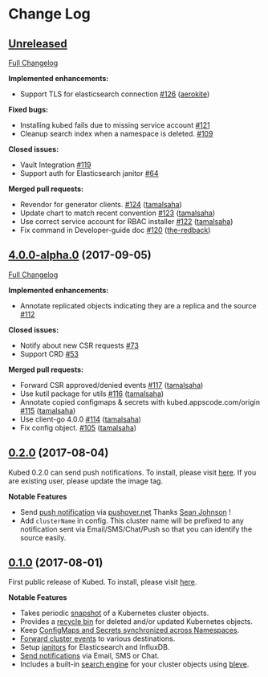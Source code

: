 # Change Log

## [Unreleased](https://github.com/appscode/kubed/tree/HEAD)

[Full Changelog](https://github.com/appscode/kubed/compare/4.0.0-alpha.0...HEAD)

**Implemented enhancements:**

- Support TLS for elasticsearch connection [\#126](https://github.com/appscode/kubed/pull/126) ([aerokite](https://github.com/aerokite))

**Fixed bugs:**

- Installing kubed fails due to missing service account [\#121](https://github.com/appscode/kubed/issues/121)
- Cleanup search index when a namespace is deleted. [\#109](https://github.com/appscode/kubed/issues/109)

**Closed issues:**

- Vault Integration [\#119](https://github.com/appscode/kubed/issues/119)
- Support auth for Elasticsearch janitor [\#64](https://github.com/appscode/kubed/issues/64)

**Merged pull requests:**

- Revendor for generator clients. [\#124](https://github.com/appscode/kubed/pull/124) ([tamalsaha](https://github.com/tamalsaha))
- Update chart to match recent convention [\#123](https://github.com/appscode/kubed/pull/123) ([tamalsaha](https://github.com/tamalsaha))
- Use correct service account for RBAC installer [\#122](https://github.com/appscode/kubed/pull/122) ([tamalsaha](https://github.com/tamalsaha))
- Fix command in Developer-guide doc [\#120](https://github.com/appscode/kubed/pull/120) ([the-redback](https://github.com/the-redback))

## [4.0.0-alpha.0](https://github.com/appscode/kubed/tree/4.0.0-alpha.0) (2017-09-05)
[Full Changelog](https://github.com/appscode/kubed/compare/0.2.0...4.0.0-alpha.0)

**Implemented enhancements:**

- Annotate replicated objects indicating they are a replica and the source [\#112](https://github.com/appscode/kubed/issues/112)

**Closed issues:**

- Notify about new CSR requests [\#73](https://github.com/appscode/kubed/issues/73)
- Support CRD [\#53](https://github.com/appscode/kubed/issues/53)

**Merged pull requests:**

- Forward CSR approved/denied events [\#117](https://github.com/appscode/kubed/pull/117) ([tamalsaha](https://github.com/tamalsaha))
- Use kutil package for utils [\#116](https://github.com/appscode/kubed/pull/116) ([tamalsaha](https://github.com/tamalsaha))
- Annotate copied configmaps & secrets with kubed.appscode.com/origin [\#115](https://github.com/appscode/kubed/pull/115) ([tamalsaha](https://github.com/tamalsaha))
- Use client-go 4.0.0 [\#114](https://github.com/appscode/kubed/pull/114) ([tamalsaha](https://github.com/tamalsaha))
- Fix config object. [\#105](https://github.com/appscode/kubed/pull/105) ([tamalsaha](https://github.com/tamalsaha))

## [0.2.0](https://github.com/appscode/kubed/tree/0.2.0) (2017-08-04)
Kubed 0.2.0 can send push notifications. To install, please visit [here](/docs/install.md). If you are existing user, please update the image tag.

__Notable Features__
 - Send [push notification](/docs/tutorials/notifiers.md#pushovernet) via [pushover.net](https://pushover.net/) Thanks [Sean Johnson](https://github.com/pirogoeth) !
 - Add `clusterName` in config. This cluster name will be prefixed to any notification sent via Email/SMS/Chat/Push so that you can identify the source easily.


## [0.1.0](https://github.com/appscode/kubed/tree/0.1.0) (2017-08-01)
First public release of Kubed. To install, please visit [here](/docs/install.md).

__Notable Features__
 - Takes periodic [snapshot](/docs/tutorials/cluster-snapshot.md) of a Kubernetes cluster objects.
 - Provides a [recycle bin](/docs/tutorials/recycle-bin.md) for deleted and/or updated Kubernetes objects.
 - Keep [ConfigMaps and Secrets synchronized across Namespaces](/docs/tutorials/config-syncer.md).
 - [Forward cluster events](/docs/tutorials/event-forwarder.md) to various destinations.
 - Setup [janitors](/docs/tutorials/janitors.md) for Elasticsearch and InfluxDB.
 - [Send notifications](/docs/tutorials/notifiers.md) via Email, SMS or Chat.
 - Includes a built-in [search engine](/docs/tutorials/apiserver.md) for your cluster objects using [bleve](https://github.com/blevesearch/bleve).

